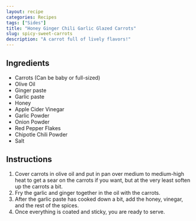 ```yaml
---
layout: recipe
categories: Recipes
tags: ["Sides"]
title: "Honey Ginger Chili Garlic Glazed Carrots"
slug: spicy-sweet-carrots
description: "A carrot full of lively flavors!"
---
```


## Ingredients
* Carrots (Can be baby or full-sized)
* Olive Oil
* Ginger paste
* Garlic paste
* Honey
* Apple Cider Vinegar
* Garlic Powder
* Onion Powder
* Red Pepper Flakes
* Chipotle Chili Powder
* Salt

## Instructions
1. Cover carrots in olive oil and put in pan over medium to medium-high heat to get a sear on the carrots if you want, but at the very least soften up the carrots a bit.
2. Fry the garlic and ginger together in the oil with the carrots.
3. After the garlic paste has cooked down a bit, add the honey, vinegar, and the rest of the spices.
4. Once everything is coated and sticky, you are ready to serve.